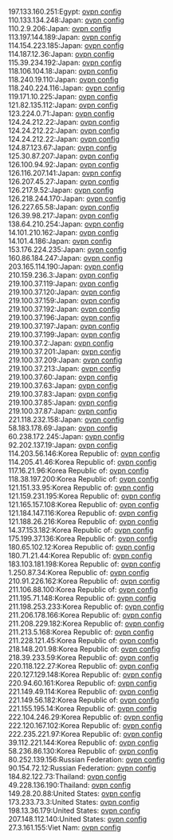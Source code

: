 197.133.160.251:Egypt: [ovpn config](vpn/197_133_160_251.ovpn)  
110.133.134.248:Japan: [ovpn config](vpn/110_133_134_248.ovpn)  
110.2.9.206:Japan: [ovpn config](vpn/110_2_9_206.ovpn)  
113.197.144.189:Japan: [ovpn config](vpn/113_197_144_189.ovpn)  
114.154.223.185:Japan: [ovpn config](vpn/114_154_223_185.ovpn)  
114.187.12.36:Japan: [ovpn config](vpn/114_187_12_36.ovpn)  
115.39.234.192:Japan: [ovpn config](vpn/115_39_234_192.ovpn)  
118.106.104.18:Japan: [ovpn config](vpn/118_106_104_18.ovpn)  
118.240.19.110:Japan: [ovpn config](vpn/118_240_19_110.ovpn)  
118.240.224.116:Japan: [ovpn config](vpn/118_240_224_116.ovpn)  
119.171.10.225:Japan: [ovpn config](vpn/119_171_10_225.ovpn)  
121.82.135.112:Japan: [ovpn config](vpn/121_82_135_112.ovpn)  
123.224.0.71:Japan: [ovpn config](vpn/123_224_0_71.ovpn)  
124.24.212.22:Japan: [ovpn config](vpn/124_24_212_22.ovpn)  
124.24.212.22:Japan: [ovpn config](vpn/124_24_212_22.ovpn)  
124.24.212.22:Japan: [ovpn config](vpn/124_24_212_22.ovpn)  
124.87.123.67:Japan: [ovpn config](vpn/124_87_123_67.ovpn)  
125.30.87.207:Japan: [ovpn config](vpn/125_30_87_207.ovpn)  
126.100.94.92:Japan: [ovpn config](vpn/126_100_94_92.ovpn)  
126.116.207.141:Japan: [ovpn config](vpn/126_116_207_141.ovpn)  
126.207.45.27:Japan: [ovpn config](vpn/126_207_45_27.ovpn)  
126.217.9.52:Japan: [ovpn config](vpn/126_217_9_52.ovpn)  
126.218.244.170:Japan: [ovpn config](vpn/126_218_244_170.ovpn)  
126.227.65.58:Japan: [ovpn config](vpn/126_227_65_58.ovpn)  
126.39.98.217:Japan: [ovpn config](vpn/126_39_98_217.ovpn)  
138.64.210.254:Japan: [ovpn config](vpn/138_64_210_254.ovpn)  
14.101.210.162:Japan: [ovpn config](vpn/14_101_210_162.ovpn)  
14.101.4.186:Japan: [ovpn config](vpn/14_101_4_186.ovpn)  
153.176.224.235:Japan: [ovpn config](vpn/153_176_224_235.ovpn)  
160.86.184.247:Japan: [ovpn config](vpn/160_86_184_247.ovpn)  
203.165.114.190:Japan: [ovpn config](vpn/203_165_114_190.ovpn)  
210.159.236.3:Japan: [ovpn config](vpn/210_159_236_3.ovpn)  
219.100.37.119:Japan: [ovpn config](vpn/219_100_37_119.ovpn)  
219.100.37.120:Japan: [ovpn config](vpn/219_100_37_120.ovpn)  
219.100.37.159:Japan: [ovpn config](vpn/219_100_37_159.ovpn)  
219.100.37.192:Japan: [ovpn config](vpn/219_100_37_192.ovpn)  
219.100.37.196:Japan: [ovpn config](vpn/219_100_37_196.ovpn)  
219.100.37.197:Japan: [ovpn config](vpn/219_100_37_197.ovpn)  
219.100.37.199:Japan: [ovpn config](vpn/219_100_37_199.ovpn)  
219.100.37.2:Japan: [ovpn config](vpn/219_100_37_2.ovpn)  
219.100.37.201:Japan: [ovpn config](vpn/219_100_37_201.ovpn)  
219.100.37.209:Japan: [ovpn config](vpn/219_100_37_209.ovpn)  
219.100.37.213:Japan: [ovpn config](vpn/219_100_37_213.ovpn)  
219.100.37.60:Japan: [ovpn config](vpn/219_100_37_60.ovpn)  
219.100.37.63:Japan: [ovpn config](vpn/219_100_37_63.ovpn)  
219.100.37.83:Japan: [ovpn config](vpn/219_100_37_83.ovpn)  
219.100.37.85:Japan: [ovpn config](vpn/219_100_37_85.ovpn)  
219.100.37.87:Japan: [ovpn config](vpn/219_100_37_87.ovpn)  
221.118.232.158:Japan: [ovpn config](vpn/221_118_232_158.ovpn)  
58.183.178.69:Japan: [ovpn config](vpn/58_183_178_69.ovpn)  
60.238.172.245:Japan: [ovpn config](vpn/60_238_172_245.ovpn)  
92.202.137.19:Japan: [ovpn config](vpn/92_202_137_19.ovpn)  
114.203.56.146:Korea Republic of: [ovpn config](vpn/114_203_56_146.ovpn)  
114.205.41.46:Korea Republic of: [ovpn config](vpn/114_205_41_46.ovpn)  
117.16.21.96:Korea Republic of: [ovpn config](vpn/117_16_21_96.ovpn)  
118.38.197.200:Korea Republic of: [ovpn config](vpn/118_38_197_200.ovpn)  
121.151.33.95:Korea Republic of: [ovpn config](vpn/121_151_33_95.ovpn)  
121.159.231.195:Korea Republic of: [ovpn config](vpn/121_159_231_195.ovpn)  
121.165.157.108:Korea Republic of: [ovpn config](vpn/121_165_157_108.ovpn)  
121.184.147.116:Korea Republic of: [ovpn config](vpn/121_184_147_116.ovpn)  
121.188.26.216:Korea Republic of: [ovpn config](vpn/121_188_26_216.ovpn)  
14.37.153.182:Korea Republic of: [ovpn config](vpn/14_37_153_182.ovpn)  
175.199.37.136:Korea Republic of: [ovpn config](vpn/175_199_37_136.ovpn)  
180.65.102.12:Korea Republic of: [ovpn config](vpn/180_65_102_12.ovpn)  
180.71.21.44:Korea Republic of: [ovpn config](vpn/180_71_21_44.ovpn)  
183.103.181.198:Korea Republic of: [ovpn config](vpn/183_103_181_198.ovpn)  
1.250.87.34:Korea Republic of: [ovpn config](vpn/1_250_87_34.ovpn)  
210.91.226.162:Korea Republic of: [ovpn config](vpn/210_91_226_162.ovpn)  
211.106.88.100:Korea Republic of: [ovpn config](vpn/211_106_88_100.ovpn)  
211.195.71.148:Korea Republic of: [ovpn config](vpn/211_195_71_148.ovpn)  
211.198.253.233:Korea Republic of: [ovpn config](vpn/211_198_253_233.ovpn)  
211.206.178.166:Korea Republic of: [ovpn config](vpn/211_206_178_166.ovpn)  
211.208.229.182:Korea Republic of: [ovpn config](vpn/211_208_229_182.ovpn)  
211.213.5.168:Korea Republic of: [ovpn config](vpn/211_213_5_168.ovpn)  
211.228.121.45:Korea Republic of: [ovpn config](vpn/211_228_121_45.ovpn)  
218.148.201.98:Korea Republic of: [ovpn config](vpn/218_148_201_98.ovpn)  
218.39.233.59:Korea Republic of: [ovpn config](vpn/218_39_233_59.ovpn)  
220.118.122.27:Korea Republic of: [ovpn config](vpn/220_118_122_27.ovpn)  
220.127.129.148:Korea Republic of: [ovpn config](vpn/220_127_129_148.ovpn)  
220.94.60.161:Korea Republic of: [ovpn config](vpn/220_94_60_161.ovpn)  
221.149.49.114:Korea Republic of: [ovpn config](vpn/221_149_49_114.ovpn)  
221.149.56.182:Korea Republic of: [ovpn config](vpn/221_149_56_182.ovpn)  
221.155.195.14:Korea Republic of: [ovpn config](vpn/221_155_195_14.ovpn)  
222.104.246.29:Korea Republic of: [ovpn config](vpn/222_104_246_29.ovpn)  
222.120.167.102:Korea Republic of: [ovpn config](vpn/222_120_167_102.ovpn)  
222.235.221.97:Korea Republic of: [ovpn config](vpn/222_235_221_97.ovpn)  
39.112.221.144:Korea Republic of: [ovpn config](vpn/39_112_221_144.ovpn)  
58.236.86.130:Korea Republic of: [ovpn config](vpn/58_236_86_130.ovpn)  
80.252.139.156:Russian Federation: [ovpn config](vpn/80_252_139_156.ovpn)  
90.154.72.12:Russian Federation: [ovpn config](vpn/90_154_72_12.ovpn)  
184.82.122.73:Thailand: [ovpn config](vpn/184_82_122_73.ovpn)  
49.228.136.190:Thailand: [ovpn config](vpn/49_228_136_190.ovpn)  
149.28.20.88:United States: [ovpn config](vpn/149_28_20_88.ovpn)  
173.233.73.3:United States: [ovpn config](vpn/173_233_73_3.ovpn)  
198.13.36.179:United States: [ovpn config](vpn/198_13_36_179.ovpn)  
207.148.112.140:United States: [ovpn config](vpn/207_148_112_140.ovpn)  
27.3.161.155:Viet Nam: [ovpn config](vpn/27_3_161_155.ovpn)  
